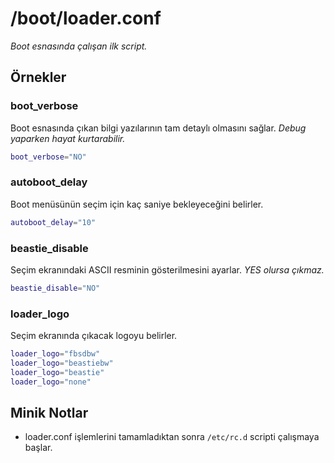 # /boot/loader.conf

*Boot esnasında çalışan ilk script.*

## Örnekler

### boot_verbose

Boot esnasında çıkan bilgi yazılarının tam detaylı olmasını sağlar. *Debug yaparken hayat kurtarabilir.*

```sh
boot_verbose="NO"
```

### autoboot_delay

Boot menüsünün seçim için kaç saniye bekleyeceğini belirler.

```sh
autoboot_delay="10"
```

### beastie_disable

Seçim ekranındaki ASCII resminin gösterilmesini ayarlar. *YES olursa çıkmaz.*

```sh
beastie_disable="NO"
```

### loader_logo

Seçim ekranında çıkacak logoyu belirler.

```sh
loader_logo="fbsdbw"
loader_logo="beastiebw"
loader_logo="beastie"
loader_logo="none"
```



## Minik Notlar

- loader.conf işlemlerini tamamladıktan sonra `/etc/rc.d` scripti çalışmaya başlar.